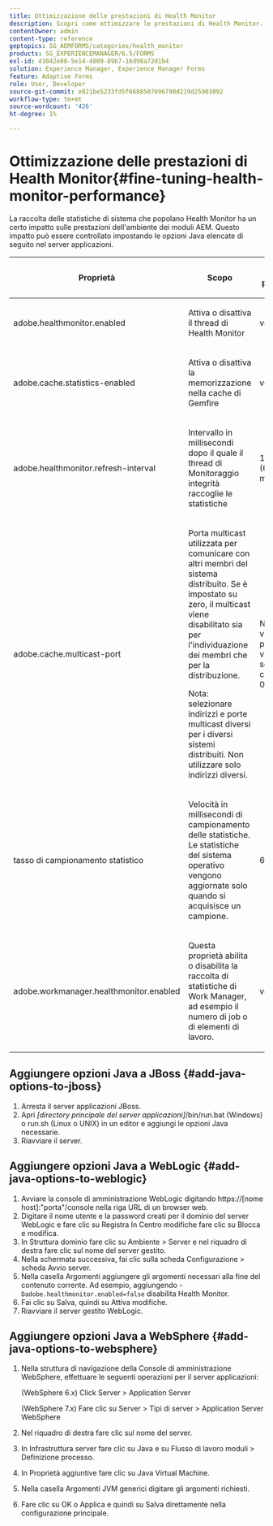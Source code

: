 ```yaml
---
title: Ottimizzazione delle prestazioni di Health Monitor
description: Scopri come ottimizzare le prestazioni di Health Monitor. Controlla le statistiche del sistema che influiscono sulle prestazioni dell’ambiente Forms utilizzando l’opzione di impostazione JAVA.
contentOwner: admin
content-type: reference
geptopics: SG_AEMFORMS/categories/health_monitor
products: SG_EXPERIENCEMANAGER/6.5/FORMS
exl-id: 41042e08-5e14-4809-89b7-16d98a72d1b4
solution: Experience Manager, Experience Manager Forms
feature: Adaptive Forms
role: User, Developer
source-git-commit: e821be5233fd5f6688507096790d219d25903892
workflow-type: tm+mt
source-wordcount: '426'
ht-degree: 1%

---
```


# Ottimizzazione delle prestazioni di Health Monitor{#fine-tuning-health-monitor-performance}

La raccolta delle statistiche di sistema che popolano Health Monitor ha un certo impatto sulle prestazioni dell&#39;ambiente dei moduli AEM. Questo impatto può essere controllato impostando le opzioni Java elencate di seguito nel server applicazioni.

<table>
 <thead>
  <tr>
   <th><p>Proprietà</p></th>
   <th><p>Scopo</p></th>
   <th><p>Valore predefinito</p></th>
  </tr>
 </thead>
 <tbody>
  <tr>
   <td><p>adobe.healthmonitor.enabled</p></td>
   <td><p>Attiva o disattiva il thread di Health Monitor</p></td>
   <td><p>vero</p></td>
  </tr>
  <tr>
   <td><p>adobe.cache.statistics-enabled</p></td>
   <td><p>Attiva o disattiva la memorizzazione nella cache di Gemfire</p></td>
   <td><p>vero</p></td>
  </tr>
  <tr>
   <td><p>adobe.healthmonitor.refresh-interval</p></td>
   <td><p>Intervallo in millisecondi dopo il quale il thread di Monitoraggio integrità raccoglie le statistiche</p></td>
   <td><p>10 minuti (600.000 millisecondi)</p></td>
  </tr>
  <tr>
   <td><p>adobe.cache.multicast-port</p></td>
   <td><p>Porta multicast utilizzata per comunicare con altri membri del sistema distribuito. Se è impostato su zero, il multicast viene disabilitato sia per l'individuazione dei membri che per la distribuzione. </p><p>Nota: selezionare indirizzi e porte multicast diversi per i diversi sistemi distribuiti. Non utilizzare solo indirizzi diversi.</p></td>
   <td><p>Nessun valore predefinito. I valori validi sono compresi tra 0 e 65535.</p></td>
  </tr>
  <tr>
   <td><p>tasso di campionamento statistico</p></td>
   <td><p>Velocità in millisecondi di campionamento delle statistiche. Le statistiche del sistema operativo vengono aggiornate solo quando si acquisisce un campione.</p></td>
   <td><p>600000</p></td>
  </tr>
  <tr>
   <td><p>adobe.workmanager.healthmonitor.enabled</p></td>
   <td><p>Questa proprietà abilita o disabilita la raccolta di statistiche di Work Manager, ad esempio il numero di job o di elementi di lavoro.</p></td>
   <td><p>vero</p></td>
  </tr>
 </tbody>
</table>

## Aggiungere opzioni Java a JBoss {#add-java-options-to-jboss}

1. Arresta il server applicazioni JBoss.
1. Apri *[directory principale del server applicazioni]*/bin/run.bat (Windows) o run.sh (Linux o UNIX) in un editor e aggiungi le opzioni Java necessarie.
1. Riavviare il server.

## Aggiungere opzioni Java a WebLogic {#add-java-options-to-weblogic}

1. Avviare la console di amministrazione WebLogic digitando https://[nome host]:&quot;porta&quot;/console nella riga URL di un browser web.
1. Digitare il nome utente e la password creati per il dominio del server WebLogic e fare clic su Registra In Centro modifiche fare clic su Blocca e modifica.
1. In Struttura dominio fare clic su Ambiente > Server e nel riquadro di destra fare clic sul nome del server gestito.
1. Nella schermata successiva, fai clic sulla scheda Configurazione > scheda Avvio server.
1. Nella casella Argomenti aggiungere gli argomenti necessari alla fine del contenuto corrente. Ad esempio, aggiungendo - `Dadobe.healthmonitor.enabled=false` disabilita Health Monitor.
1. Fai clic su Salva, quindi su Attiva modifiche.
1. Riavviare il server gestito WebLogic.

## Aggiungere opzioni Java a WebSphere {#add-java-options-to-websphere}

1. Nella struttura di navigazione della Console di amministrazione WebSphere, effettuare le seguenti operazioni per il server applicazioni:

   (WebSphere 6.x) Click Server > Application Server

   (WebSphere 7.x) Fare clic su Server > Tipi di server > Application Server WebSphere

1. Nel riquadro di destra fare clic sul nome del server.
1. In Infrastruttura server fare clic su Java e su Flusso di lavoro moduli > Definizione processo.
1. In Proprietà aggiuntive fare clic su Java Virtual Machine.
1. Nella casella Argomenti JVM generici digitare gli argomenti richiesti.
1. Fare clic su OK o Applica e quindi su Salva direttamente nella configurazione principale.
